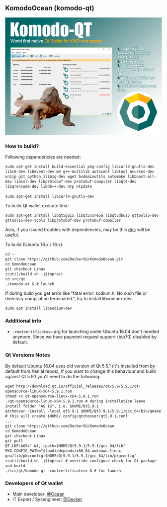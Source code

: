 ## KomodoOcean (komodo-qt) ##

![](./doc/images/komodo-qt-promo-10.png)

### How to build? ###

Following dependencies are needed:

```
sudo apt-get install build-essential pkg-config libcurl3-gnutls-dev libc6-dev libevent-dev m4 g++-multilib autoconf libtool ncurses-dev unzip git python zlib1g-dev wget bsdmainutils automake libboost-all-dev libssl-dev libprotobuf-dev protobuf-compiler libqt4-dev libqrencode-dev libdb++-dev ntp ntpdate

sudo apt-get install libcurl4-gnutls-dev 
```

To build Qt wallet execute first:

```
sudo apt-get install libqt5gui5 libqt5core5a libqt5dbus5 qttools5-dev qttools5-dev-tools libprotobuf-dev protobuf-compiler
```

Aslo, if you issued troubles with dependencies, may be this [doc](https://github.com/bitcoin/bitcoin/blob/master/doc/build-unix.md) will be useful.

To build (Ubuntu 16.x / 18.x):

```
cd ~
git clone https://github.com/DeckerSU/KomodoOcean.git
cd KomodoOcean
git checkout Linux
zcutil/build.sh -j$(nproc)
cd src/qt
./komodo-qt & # launch
```

If during build you get error like "fatal error: sodium.h: No such file or directory compilation terminated.", try to install libsodium-dev:

```
sudo apt install libsodium-dev
```

### Additional info ###

- `-rootcertificates=` arg for launching under Ubuntu 16.04 don't needed anymore. Since we have payment request support (bip70) disabled by default. 

### Qt Versions Notes ###

By default Ubuntu 16.04 uses old version of Qt 5.5.1 (it's installed from by default from Xenial repos), if you want to change this behaviour and build against Qt 5.9.1 you'll need to do the following:

```
wget http://download.qt.io/official_releases/qt/5.9/5.9.1/qt-opensource-linux-x64-5.9.1.run
chmod +x qt-opensource-linux-x64-5.9.1.run
./qt-opensource-linux-x64-5.9.1.run # during installation leave install folder "AS IS", i.e. $HOME/Qt5.9.1
qtchooser -install -local qt5.9.1 $HOME/Qt5.9.1/5.9.1/gcc_64/bin/qmake 
# this will create $HOME/.config/qtchooser/qt5.9.1.conf 
...
git clone https://github.com/DeckerSU/KomodoOcean
cd KomodoOcean
git checkout Linux
git pull
QT_LDFLAGS="-Wl,-rpath=$HOME/Qt5.9.1/5.9.1/gcc_64/lib" PKG_CONFIG_PATH="$(pwd)/depends/x86_64-unknown-linux-gnu/lib/pkgconfig:$HOME/Qt5.9.1/5.9.1/gcc_64/lib/pkgconfig" zcutil/build.sh -j$(nproc) # override configure check for Qt package and build
./src/qt/komodo-qt -rootcertificates= & # for launch
```

### Developers of Qt wallet ###

- Main developer: [@Ocean](https://komodo-platform.slack.com/team/U8BRG09EV)
- IT Expert / Sysengineer: [@Decker](https://komodo-platform.slack.com/messages/D5UHJMCJ3)